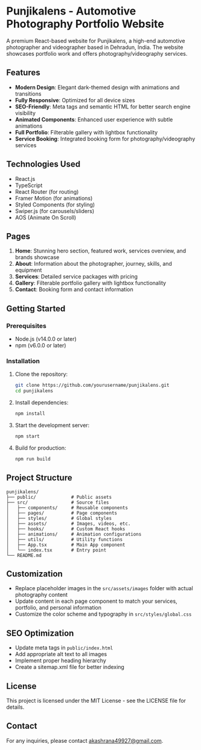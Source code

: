 # Punjikalens - Automotive Photography Portfolio Website

A premium React-based website for Punjikalens, a high-end automotive photographer and videographer based in Dehradun, India. The website showcases portfolio work and offers photography/videography services.

## Features

- **Modern Design**: Elegant dark-themed design with animations and transitions
- **Fully Responsive**: Optimized for all device sizes
- **SEO-Friendly**: Meta tags and semantic HTML for better search engine visibility
- **Animated Components**: Enhanced user experience with subtle animations
- **Full Portfolio**: Filterable gallery with lightbox functionality
- **Service Booking**: Integrated booking form for photography/videography services

## Technologies Used

- React.js
- TypeScript
- React Router (for routing)
- Framer Motion (for animations)
- Styled Components (for styling)
- Swiper.js (for carousels/sliders)
- AOS (Animate On Scroll)

## Pages

1. **Home**: Stunning hero section, featured work, services overview, and brands showcase
2. **About**: Information about the photographer, journey, skills, and equipment
3. **Services**: Detailed service packages with pricing
4. **Gallery**: Filterable portfolio gallery with lightbox functionality
5. **Contact**: Booking form and contact information

## Getting Started

### Prerequisites

- Node.js (v14.0.0 or later)
- npm (v6.0.0 or later)

### Installation

1. Clone the repository:
   ```bash
   git clone https://github.com/yourusername/punjikalens.git
   cd punjikalens
   ```

2. Install dependencies:
   ```bash
   npm install
   ```

3. Start the development server:
   ```bash
   npm start
   ```

4. Build for production:
   ```bash
   npm run build
   ```

## Project Structure

```
punjikalens/
├── public/             # Public assets
├── src/                # Source files
│   ├── components/     # Reusable components
│   ├── pages/          # Page components
│   ├── styles/         # Global styles
│   ├── assets/         # Images, videos, etc.
│   ├── hooks/          # Custom React hooks
│   ├── animations/     # Animation configurations
│   ├── utils/          # Utility functions
│   ├── App.tsx         # Main App component
│   └── index.tsx       # Entry point
└── README.md
```

## Customization

- Replace placeholder images in the `src/assets/images` folder with actual photography content
- Update content in each page component to match your services, portfolio, and personal information
- Customize the color scheme and typography in `src/styles/global.css`

## SEO Optimization

- Update meta tags in `public/index.html`
- Add appropriate alt text to all images
- Implement proper heading hierarchy
- Create a sitemap.xml file for better indexing

## License

This project is licensed under the MIT License - see the LICENSE file for details.

## Contact

For any inquiries, please contact [akashrana49927@gmail.com](mailto:your-email@example.com).

